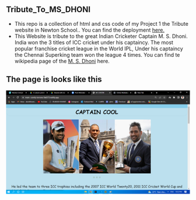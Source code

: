 ## Tribute_To_MS_DHONI
-  This repo is a collection of html and css code of my Project 1 the Tribute website in Newton School.. 
  You can find the deployment [here.]
-  This Website is tribute to the great Indian Cricketer Captain M. S. Dhoni. India won the 3 titles of ICC cricket under his captaincy. The most popular franchise cricket league in the World IPL, Under his captaincy the Chennai Superking team won the league 4 times.  You can find te wikipedia page of the [M. S. Dhoni] here.
 
 [//]: #
  [here.]:<https://main--comfy-torrone-9a6373.netlify.app/>
  [M. S. Dhoni]:<https://en.wikipedia.org/wiki/MS_Dhoni>
 
 ## The page is looks like this
 [![page](./msd.png)](https://nodesource.com/products/nsolid)
